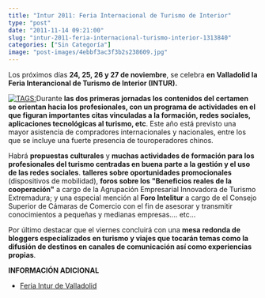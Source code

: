 ```yaml
---
title: "Intur 2011: Feria Internacional de Turismo de Interior"
type: "post"
date: "2011-11-14 09:21:00"
slug: "intur-2011-feria-internacional-turismo-interior-1313840"
categories: ["Sin Categoría"]
image: "post-images/4ebbf3ac3f3b2s238609.jpg"
---
```


 Los próximos días **24, 25, 26 y 27 de noviembre**, se celebra **en Valladolid la Feria Interancional de Turismo de Interior (INTUR).**

 [![ TAGS:](post-images/4ebbf3ac3f3b2s238609.jpg)](post-images/4ebbf3ac3f3b2s238609.jpg)Durante **las dos primeras jornadas los contenidos del certamen se orientan hacia los profesionales, con un programa de actividades en el que figuran importantes citas vinculadas a la formación, redes sociales, aplicaciones tecnológicas al turismo, etc**. Este año está previsto una mayor asistencia de compradores internacionales y nacionales, entre los que se incluye una fuerte presencia de touroperadores chinos.

 Habrá **propuestas culturales** y **muchas actividades de formación para los profesionales del turismo centradas en buena parte a la gestión y el uso de las redes sociales**. **talleres sobre oportunidades promocionales** (dispositivos de mobilidad), **foros sobre los "Beneficios reales de la cooperación"** a cargo de la Agrupación Empresarial Innovadora de Turismo Extremadura; y una especial mención al **Foro Intelitur** a cargo de el Consejo Superior de Cámaras de Comercio con el fin de asesorar y transmitir conocimientos a pequeñas y medianas empresas.... etc...

 Por último destacar que el viernes concluirá con una **mesa redonda de bloggers especializados en turismo y viajes que tocarán temas como la difusión de destinos en canales de comunicación así como experiencias propias**.

 **INFORMACIÓN ADICIONAL**

- [Feria Intur de Valladolid](http://www.feriavalladolid.com/intur)
